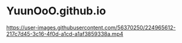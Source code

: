 # YuunOoO.github.io

https://user-images.githubusercontent.com/56370250/224965612-217c7d45-3c16-4f0d-a1cd-a1af3859338a.mp4

